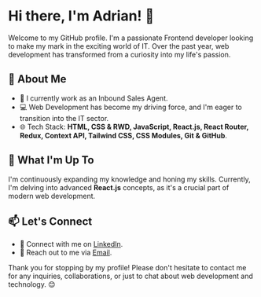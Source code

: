 # Hi there, I'm Adrian! 👋

Welcome to my GitHub profile. I'm a passionate Frontend developer looking to make my mark in the exciting world of IT.
Over the past year, web development has transformed from a curiosity into my life's passion.

## 🚀 About Me

- 💼 I currently work as an Inbound Sales Agent.
- 💻 Web Development has become my driving force, and I'm eager to transition into the IT sector.
- 🌐 Tech Stack: **HTML, CSS & RWD, JavaScript, React.js, React Router, Redux, Context API, Tailwind CSS, CSS Modules, Git & GitHub**.

## 🌱 What I'm Up To

I'm continuously expanding my knowledge and honing my skills. Currently, I'm delving into advanced **React.js** concepts, as it's a crucial part of modern web development.

## 📫 Let's Connect

- 🔗 Connect with me on [LinkedIn](https://www.linkedin.com/in/adrian-prajsnar/).
- 📧 Reach out to me via [Email](mailto:adrian.prajsnar11@gmail.com).

Thank you for stopping by my profile!
Please don't hesitate to contact me for any inquiries, collaborations, or just to chat about web development and technology. 😊
